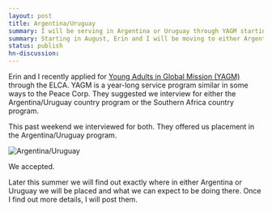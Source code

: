 ```yaml
---
layout: post
title: Argentina/Uruguay
summary: I will be serving in Argentina or Uruguay through YAGM starting in August.
summary: Starting in August, Erin and I will be moving to either Argentina or Uruguay and living there for a year.
status: publish
hn-discussion:
---
```


Erin and I recently applied for [Young Adults in Global Mission (YAGM)](http://www.elca.org/Who-We-Are/Our-Three-Expressions/Churchwide-Organization/Global-Mission/Engage-in-Global-Mission/Global-Service/Basics-of-Global-Service/Young-Adults.aspx)
through the ELCA. YAGM is a year-long service program similar in some ways
to the Peace Corp. They suggested we interview for either the
Argentina/Uruguay country program or the Southern Africa country program.

This past weekend we interviewed for both. They offered us placement in the
Argentina/Uruguay program.

![Argentina/Uruguay](http://i.imgur.com/HkRooQ5.jpg)

We accepted.

Later this summer we will find out exactly where in either Argentina or
Uruguay we will be placed and what we can expect to be doing there. Once I
find out more details, I will post them.
